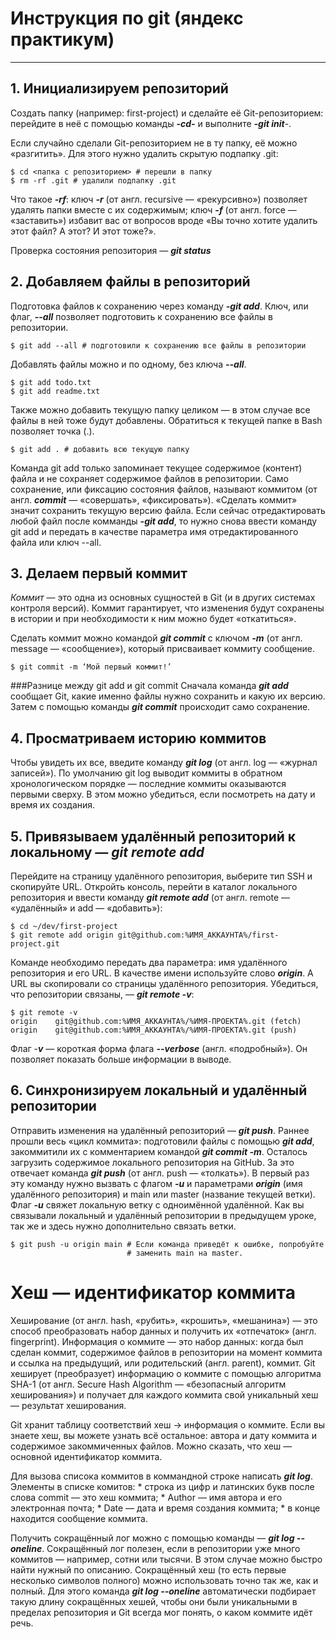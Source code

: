 # Инструкция по git (яндекс практикум)
---
## 1. Инициализируем репозиторий

Cоздать папку (например: first-project) и сделайте её Git-репозиторием: 
перейдите в неё с помощью команды ***-cd-*** и выполните ***-git init***-.

Если случайно сделали Git-репозиторием не в ту папку, её можно «разгитить». 
Для этого нужно удалить скрытую подпапку .git:
~~~
$ cd <папка с репозиторием> # перешли в папку
$ rm -rf .git # удалили подпапку .git
~~~
Что такое ***-rf***:
ключ ***-r*** (от англ. recursive — «рекурсивно») позволяет удалять папки вместе с их содержимым;
ключ ***-f*** (от англ. force — «заставить») избавит вас от вопросов вроде «Вы точно хотите удалить этот файл? А этот? И этот тоже?».

Проверка состояния репозитория — ***git status***

## 2. Добавляем файлы в репозиторий

Подготовка файлов к сохранению через команду ***-git add***.
Ключ, или флаг, ***--all*** позволяет подготовить к сохранению все файлы в репозитории.
~~~
$ git add --all # подготовили к сохранению все файлы в репозитории
~~~
Добавлять файлы можно и по одному, без ключа ***--all***.
~~~
$ git add todo.txt
$ git add readme.txt
~~~
Также можно добавить текущую папку целиком — в этом случае все файлы в ней тоже будут добавлены. Обратиться к текущей папке в Bash позволяет точка (.).
~~~
$ git add . # добавить всю текущую папку
~~~
Команда git add только запоминает текущее содержимое (контент) файла и не сохраняет содержимое файлов в репозитории. Само сохранение, 
или фиксацию состояния файлов, называют коммитом (от англ. ***commit*** — «совершать», «фиксировать»). «Сделать коммит» значит сохранить 
текущую версию файла.
Если сейчас отредактировать любой файл после комманды ***-git add***, то нужно снова ввести команду git add и передать в качестве параметра имя отредактированного файла или ключ --all.

## 3. Делаем первый коммит

_Коммит_ — это одна из основных сущностей в Git (и в других системах контроля версий). Коммит гарантирует, что изменения будут сохранены в истории и при необходимости к ним можно будет «откатиться».

Сделать коммит можно командой ***git commit*** c ключом ***-m*** (от англ. message — «сообщение»), который присваивает коммиту сообщение.
~~~
$ git commit -m ‘Мой первый коммит!’ 
~~~

###Разнице между git add и git commit
Сначала команда ***git add*** сообщает Git, какие именно файлы нужно сохранить и какую их версию. Затем с помощью команды ***git commit*** происходит само сохранение.

## 4. Просматриваем историю коммитов

Чтобы увидеть их все, введите команду ***git log*** (от англ. log — «журнал записей»).
По умолчанию git log выводит коммиты в обратном хронологическом порядке — последние коммиты оказываются первыми сверху. В этом можно убедиться, если посмотреть на дату и время их создания.

## 5. Привязываем удалённый репозиторий к локальному ***— git remote add***

Перейдите на страницу удалённого репозитория, выберите тип SSH и скопируйте URL.
Откройть консоль, перейти в каталог локального репозитория и ввести команду ***git remote add*** (от англ. remote — «удалённый» и add — «добавить»):
~~~
$ cd ~/dev/first-project
$ git remote add origin git@github.com:%ИМЯ_АККАУНТА%/first-project.git
~~~
Команде необходимо передать два параметра: имя удалённого репозитория и его URL. В качестве имени используйте слово ***origin***. А URL вы скопировали со страницы удалённого репозитория.
Убедиться, что репозитории связаны, — ***git remote -v***:
~~~
$ git remote -v
origin    git@github.com:%ИМЯ_АККАУНТА%/%ИМЯ-ПРОЕКТА%.git (fetch)
origin    git@github.com:%ИМЯ_АККАУНТА%/%ИМЯ-ПРОЕКТА%.git (push) 
~~~
Флаг -***v*** — короткая форма флага ***--verbose*** (англ. «подробный»). Он позволяет показать больше информации в выводе.

## 6. Синхронизируем локальный и удалённый репозитории

Отправить изменения на удалённый репозиторий — ***git push***.
Раннее прошли весь «цикл коммита»: подготовили файлы с помощью ***git add***, закоммитили их с комментарием командой ***git commit -m***. Осталось загрузить содержимое локального репозитория на GitHub. 
За это отвечает команда ***git push*** (от англ. push — «толкать»).
В первый раз эту команду нужно вызвать с флагом ***-u*** и параметрами ***origin*** (имя удалённого репозитория) и main или master (название текущей ветки). Флаг ***-u*** свяжет локальную ветку с одноимённой удалённой. 
Как вы связывали локальный и удалённый репозитории в предыдущем уроке, так же и здесь нужно дополнительно связать ветки.
~~~
$ git push -u origin main # Если команда приведёт к ошибке, попробуйте 
                          # заменить main на master. 
~~~

# Хеш — идентификатор коммита

Хеширование (от англ. hash, «рубить», «крошить», «мешанина») — это способ преобразовать набор данных и получить их «отпечаток» (англ. fingerprint).
Информация о коммите — это набор данных: когда был сделан коммит, содержимое файлов в репозитории на момент коммита и ссылка на предыдущий, или родительский (англ. parent), коммит.
Git хеширует (преобразует) информацию о коммите с помощью алгоритма SHA-1 (от англ. Secure Hash Algorithm — «безопасный алгоритм хеширования») и получает для каждого коммита свой уникальный хеш — результат хеширования.

Git хранит таблицу соответствий хеш → информация о коммите. Если вы знаете хеш, вы можете узнать всё остальное: автора и дату коммита и содержимое закоммиченных файлов. Можно сказать, что хеш — основной идентификатор коммита.

Для вызова списока коммитов в коммандной строке написать ***git log***.
Элементы в списке комитов:
	* строка из цифр и латинских букв после слова commit — это хеш коммита;
	* Author — имя автора и его электронная почта;
	* Date — дата и время создания коммита;
	* в конце находится сообщение коммита.

Получить сокращённый лог можно с помощью команды — ***git log --oneline***.
Сокращённый лог полезен, если в репозитории уже много коммитов — например, сотни или тысячи. В этом случае можно быстро найти нужный по описанию.
Сокращённый хеш (то есть первые несколько символов полного) можно использовать точно так же, как и полный. Для этого команда ***git log --oneline*** автоматически подбирает такую длину сокращённых хешей, чтобы они были уникальными в 
пределах репозитория и Git всегда мог понять, о каком коммите идёт речь.

